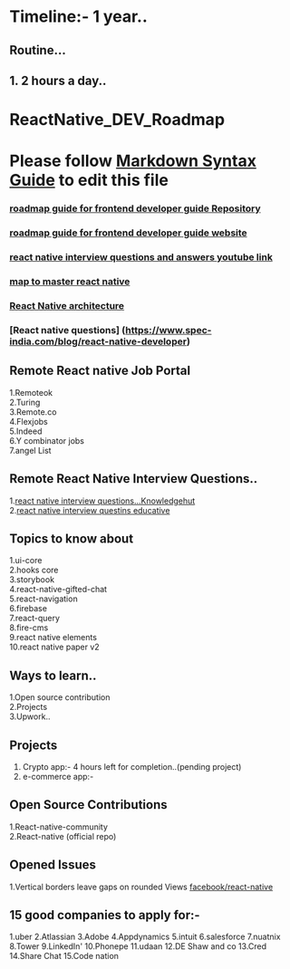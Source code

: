 # Timeline:- 1 year..
## Routine...
## 1. 2 hours a day..



# ReactNative_DEV_Roadmap
# Please follow [Markdown Syntax Guide](https://www.markdownguide.org/basic-syntax/) to edit this file<br/>
###     [roadmap guide for frontend developer guide Repository](https://github.com/Z8264/frontend-developer-roadmap)
###     [roadmap guide for frontend developer guide website](https://javascript.plainenglish.io/ultimate-react-native-developer-roadmap-for-2021-a34a2bf49699)
###     [react  native interview questions and answers youtube link](https://www.youtube.com/watch?v=-dS9pvGqlX8&t=172s)
###     [map to master react native](https://hanno.co/journal/react-native/)
###     [React Native architecture](https://medium.com/coox-tech/deep-dive-into-react-natives-new-architecture-fb67ae615ccd)
###     [React native questions] (https://www.spec-india.com/blog/react-native-developer)
## Remote React native Job Portal
1.Remoteok <br>
2.Turing   <br>
3.Remote.co <br>
4.Flexjobs  <br>
5.Indeed    <br>
6.Y combinator jobs<br>
7.angel List<br>

## Remote React Native Interview Questions..
1.[react native interview questions...Knowledgehut](https://www.knowledgehut.com/interview-questions/react-native)<br>
2.[react native interview questins educative](https://www.educative.io/blog/top-react-native-interview-questions)

## Topics to know about 
1.ui-core <br>
2.hooks core <br>
3.storybook <br>
4.react-native-gifted-chat <br>
5.react-navigation <br> 
6.firebase  <br>
7.react-query <br>
8.fire-cms <br>
9.react native elements <br>
10.react native paper v2 <br>

## Ways to learn..
1.Open source contribution <br>
2.Projects  <br>
3.Upwork..

## Projects
1. Crypto app:- 4 hours left for completion..(pending project) <br>
2. e-commerce app:-

## Open Source Contributions
1.React-native-community  <br>
2.React-native (official repo)

## Opened Issues
1.Vertical borders leave gaps on rounded Views [facebook/react-native](https://github.com/facebook/react-native/issues/33950)

## 15 good companies to apply for:-
   1.uber
   2.Atlassian
   3.Adobe
   4.Appdynamics
   5.intuit
   6.salesforce
   7.nuatnix
   8.Tower
   9.LinkedIn'
   10.Phonepe
   11.udaan
   12.DE Shaw and co
   13.Cred
   14.Share Chat
   15.Code nation
   





